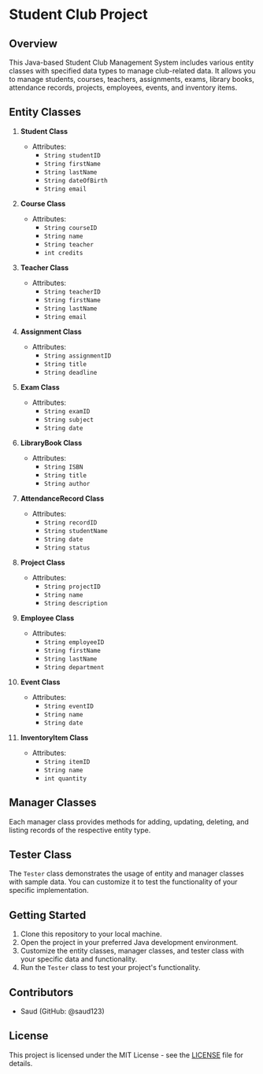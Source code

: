 # Student Club Project

## Overview

This Java-based Student Club Management System includes various entity classes with specified data types to manage club-related data. It allows you to manage students, courses, teachers, assignments, exams, library books, attendance records, projects, employees, events, and inventory items.

## Entity Classes

1. **Student Class**
   - Attributes: 
     - `String studentID`
     - `String firstName`
     - `String lastName`
     - `String dateOfBirth`
     - `String email`

2. **Course Class**
   - Attributes: 
     - `String courseID`
     - `String name`
     - `String teacher`
     - `int credits`

3. **Teacher Class**
   - Attributes: 
     - `String teacherID`
     - `String firstName`
     - `String lastName`
     - `String email`

4. **Assignment Class**
   - Attributes: 
     - `String assignmentID`
     - `String title`
     - `String deadline`

5. **Exam Class**
   - Attributes: 
     - `String examID`
     - `String subject`
     - `String date`

6. **LibraryBook Class**
   - Attributes: 
     - `String ISBN`
     - `String title`
     - `String author`

7. **AttendanceRecord Class**
   - Attributes: 
     - `String recordID`
     - `String studentName`
     - `String date`
     - `String status`

8. **Project Class**
   - Attributes: 
     - `String projectID`
     - `String name`
     - `String description`

9. **Employee Class**
   - Attributes: 
     - `String employeeID`
     - `String firstName`
     - `String lastName`
     - `String department`

10. **Event Class**
    - Attributes: 
      - `String eventID`
      - `String name`
      - `String date`

11. **InventoryItem Class**
    - Attributes: 
      - `String itemID`
      - `String name`
      - `int quantity`

## Manager Classes

Each manager class provides methods for adding, updating, deleting, and listing records of the respective entity type.

## Tester Class

The `Tester` class demonstrates the usage of entity and manager classes with sample data. You can customize it to test the functionality of your specific implementation.

## Getting Started

1. Clone this repository to your local machine.
2. Open the project in your preferred Java development environment.
3. Customize the entity classes, manager classes, and tester class with your specific data and functionality.
4. Run the `Tester` class to test your project's functionality.

## Contributors

- Saud (GitHub: @saud123)

## License

This project is licensed under the MIT License - see the [LICENSE](LICENSE) file for details.
